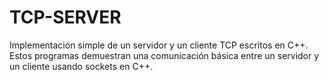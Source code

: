 # TCP-SERVER
Implementación simple de un servidor y un cliente TCP escritos en C++. Estos programas demuestran una comunicación básica entre un servidor y un cliente usando sockets en C++.

